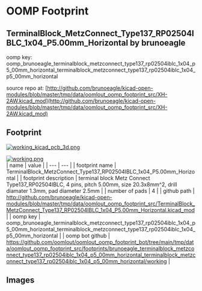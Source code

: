 # OOMP Footprint  
## TerminalBlock_MetzConnect_Type137_RP02504IBLC_1x04_P5.00mm_Horizontal  by brunoeagle  
  
oomp key: oomp_brunoeagle_terminalblock_metzconnect_type137_rp02504iblc_1x04_p5_00mm_horizontal_terminalblock_metzconnect_type137_rp02504iblc_1x04_p5_00mm_horizontal  
  
source repo at: [http://github.com/brunoeagle/kicad-open-modules/blob/master/tmp/data/oomlout_oomp_footprint_src/XH-2AW.kicad_mod](http://github.com/brunoeagle/kicad-open-modules/blob/master/tmp/data/oomlout_oomp_footprint_src/XH-2AW.kicad_mod)  
## Footprint  
  
[![working_kicad_pcb_3d.png](working_kicad_pcb_3d_600.png)](working_kicad_pcb_3d.png)  
  
[![working.png](working_600.png)](working.png)  
| name | value | 
| --- | --- | 
| footprint name | TerminalBlock_MetzConnect_Type137_RP02504IBLC_1x04_P5.00mm_Horizontal | 
| footprint description | terminal block Metz Connect Type137_RP02504IBLC, 4 pins, pitch 5.00mm, size 20.3x8mm^2, drill diamater 1.3mm, pad diameter 2.5mm | 
| number of pads | 4 | 
| github path | http://github.com/brunoeagle/kicad-open-modules/blob/master/tmp/data/oomlout_oomp_footprint_src/TerminalBlock_MetzConnect_Type137_RP02504IBLC_1x04_P5.00mm_Horizontal.kicad_mod | 
| oomp key | oomp_brunoeagle_terminalblock_metzconnect_type137_rp02504iblc_1x04_p5_00mm_horizontal_terminalblock_metzconnect_type137_rp02504iblc_1x04_p5_00mm_horizontal | 
| oomp bot github | https://github.com/oomlout/oomlout_oomp_footprint_bot/tree/main/tmp/data/oomlout_oomp_footprint_src/footprints/brunoeagle_terminalblock_metzconnect_type137_rp02504iblc_1x04_p5_00mm_horizontal_terminalblock_metzconnect_type137_rp02504iblc_1x04_p5_00mm_horizontal/working | 
## Images  
